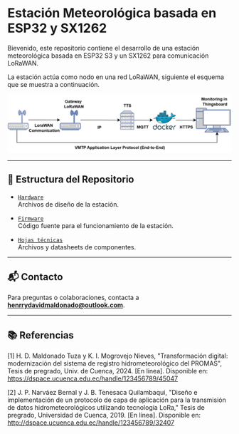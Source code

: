 # Estación Meteorológica basada en ESP32 y SX1262

Bievenido, este repositorio contiene el desarrollo de una estación meteorológica basada en ESP32 S3 y un SX1262 para comunicación LoRaWAN. 

La estación actúa como nodo en una red LoRaWAN, siguiente el esquema que se muestra a continuación.

<p align="center">
  <img src="./Resources/arquitectura.png" alt="Startup" width="600"/>
</p> 

---

## 📂 Estructura del Repositorio

- [`Hardware`](./Hardware/)  
  Archivos de diseño de la estación. 

- [`Firmware`](./Firmware)  
  Código fuente para el funcionamiento de la estación. 

- [`Hojas técnicas`](./Docs)  
  Archivos y datasheets de componentes.

---

## 📬 Contacto

Para preguntas o colaboraciones, contacta a **henrrydavidmaldonado@outlook.com**.

---

## 📚 Referencias


[1] H. D. Maldonado Tuza y K. I. Mogrovejo Nieves, "Transformación digital: modernización del sistema de registro hidrometeorológico del PROMAS", Tesis de pregrado, Univ. de Cuenca, 2024. [En línea]. Disponible en: https://dspace.ucuenca.edu.ec/handle/123456789/45047

[2] J. P. Narváez Bernal y J. B. Tenesaca Quilambaqui, "Diseño e implementación de un protocolo de capa de aplicación para la transmisión de datos hidrometeorológicos utilizando tecnología LoRa," Tesis de pregrado, Universidad de Cuenca, 2019. [En línea]. Disponible en: http://dspace.ucuenca.edu.ec/handle/123456789/32407
